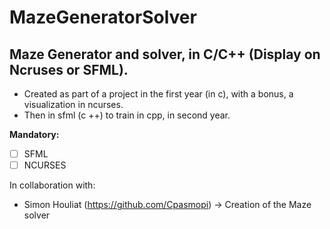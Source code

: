 # MazeGeneratorSolver
## Maze Generator and solver, in C/C++ (Display on Ncruses or SFML).

- Created as part of a project in the first year (in c), with a bonus, a visualization in ncurses.
- Then in sfml (c ++) to train in cpp, in second year.

**Mandatory:**  
- [ ] SFML
- [ ] NCURSES

In collaboration with:
 - Simon Houliat (https://github.com/Cpasmopi) -> Creation of the Maze solver

